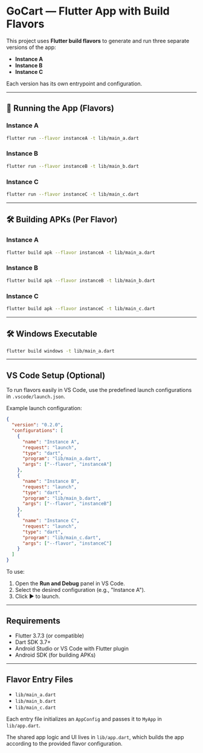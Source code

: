 # GoCart — Flutter App with Build Flavors

This project uses **Flutter build flavors** to generate and run three separate versions of the app:

- **Instance A**
- **Instance B**
- **Instance C**

Each version has its own entrypoint and configuration.

---

## 🚀 Running the App (Flavors)

### Instance A
```bash
flutter run --flavor instanceA -t lib/main_a.dart
````

### Instance B

```bash
flutter run --flavor instanceB -t lib/main_b.dart
```

### Instance C

```bash
flutter run --flavor instanceC -t lib/main_c.dart
```

---

## 🛠 Building APKs (Per Flavor)

### Instance A

```bash
flutter build apk --flavor instanceA -t lib/main_a.dart 
```

### Instance B

```bash
flutter build apk --flavor instanceB -t lib/main_b.dart 
```

### Instance C

```bash
flutter build apk --flavor instanceC -t lib/main_c.dart 
```

---

## 🛠 Windows Executable 

```bash
flutter build windows -t lib/main_a.dart
```

---

## VS Code Setup (Optional)

To run flavors easily in VS Code, use the predefined launch configurations in `.vscode/launch.json`.

Example launch configuration:

```json
{
  "version": "0.2.0",
  "configurations": [
    {
      "name": "Instance A",
      "request": "launch",
      "type": "dart",
      "program": "lib/main_a.dart",
      "args": ["--flavor", "instanceA"]
    },
    {
      "name": "Instance B",
      "request": "launch",
      "type": "dart",
      "program": "lib/main_b.dart",
      "args": ["--flavor", "instanceB"]
    },
    {
      "name": "Instance C",
      "request": "launch",
      "type": "dart",
      "program": "lib/main_c.dart",
      "args": ["--flavor", "instanceC"]
    }
  ]
}
```

To use:

1. Open the **Run and Debug** panel in VS Code.
2. Select the desired configuration (e.g., "Instance A").
3. Click ▶️ to launch.

---

## Requirements

* Flutter 3.7.3 (or compatible)
* Dart SDK 3.7+
* Android Studio or VS Code with Flutter plugin
* Android SDK (for building APKs)

---

## Flavor Entry Files

* `lib/main_a.dart`
* `lib/main_b.dart`
* `lib/main_c.dart`

Each entry file initializes an `AppConfig` and passes it to `MyApp` in `lib/app.dart`.

The shared app logic and UI lives in `lib/app.dart`, which builds the app according to the provided flavor configuration.


